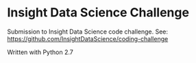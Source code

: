 # Insight Data Science Challenge

Submission to Insight Data Science code challenge.
See: https://github.com/InsightDataScience/coding-challenge

Written with Python 2.7
